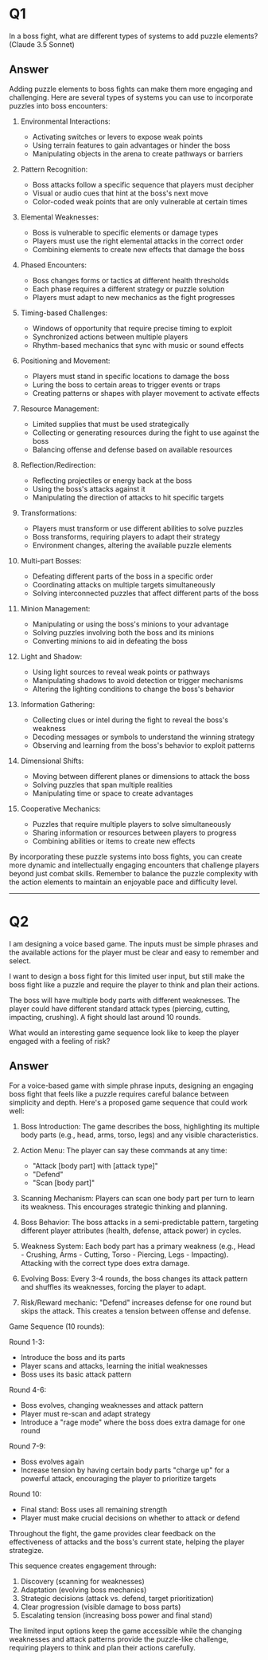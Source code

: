 # Q1

In a boss fight, what are different types of systems to add puzzle elements? (Claude 3.5 Sonnet)

## Answer

Adding puzzle elements to boss fights can make them more engaging and challenging. Here are several types of systems you can use to incorporate puzzles into boss encounters:

1. Environmental Interactions:

    - Activating switches or levers to expose weak points
    - Using terrain features to gain advantages or hinder the boss
    - Manipulating objects in the arena to create pathways or barriers

2. Pattern Recognition:

    - Boss attacks follow a specific sequence that players must decipher
    - Visual or audio cues that hint at the boss's next move
    - Color-coded weak points that are only vulnerable at certain times

3. Elemental Weaknesses:

    - Boss is vulnerable to specific elements or damage types
    - Players must use the right elemental attacks in the correct order
    - Combining elements to create new effects that damage the boss

4. Phased Encounters:

    - Boss changes forms or tactics at different health thresholds
    - Each phase requires a different strategy or puzzle solution
    - Players must adapt to new mechanics as the fight progresses

5. Timing-based Challenges:

    - Windows of opportunity that require precise timing to exploit
    - Synchronized actions between multiple players
    - Rhythm-based mechanics that sync with music or sound effects

6. Positioning and Movement:

    - Players must stand in specific locations to damage the boss
    - Luring the boss to certain areas to trigger events or traps
    - Creating patterns or shapes with player movement to activate effects

7. Resource Management:

    - Limited supplies that must be used strategically
    - Collecting or generating resources during the fight to use against the boss
    - Balancing offense and defense based on available resources

8. Reflection/Redirection:

    - Reflecting projectiles or energy back at the boss
    - Using the boss's attacks against it
    - Manipulating the direction of attacks to hit specific targets

9. Transformations:

    - Players must transform or use different abilities to solve puzzles
    - Boss transforms, requiring players to adapt their strategy
    - Environment changes, altering the available puzzle elements

10. Multi-part Bosses:

    - Defeating different parts of the boss in a specific order
    - Coordinating attacks on multiple targets simultaneously
    - Solving interconnected puzzles that affect different parts of the boss

11. Minion Management:

    - Manipulating or using the boss's minions to your advantage
    - Solving puzzles involving both the boss and its minions
    - Converting minions to aid in defeating the boss

12. Light and Shadow:

    - Using light sources to reveal weak points or pathways
    - Manipulating shadows to avoid detection or trigger mechanisms
    - Altering the lighting conditions to change the boss's behavior

13. Information Gathering:

    - Collecting clues or intel during the fight to reveal the boss's weakness
    - Decoding messages or symbols to understand the winning strategy
    - Observing and learning from the boss's behavior to exploit patterns

14. Dimensional Shifts:

    - Moving between different planes or dimensions to attack the boss
    - Solving puzzles that span multiple realities
    - Manipulating time or space to create advantages

15. Cooperative Mechanics:
    - Puzzles that require multiple players to solve simultaneously
    - Sharing information or resources between players to progress
    - Combining abilities or items to create new effects

By incorporating these puzzle systems into boss fights, you can create more dynamic and intellectually engaging encounters that challenge players beyond just combat skills. Remember to balance the puzzle complexity with the action elements to maintain an enjoyable pace and difficulty level.

---

# Q2

I am designing a voice based game. The inputs must be simple phrases and the available actions for the player must be clear and easy to remember and select.

I want to design a boss fight for this limited user input, but still make the boss fight like a puzzle and require the player to think and plan their actions.

The boss will have multiple body parts with different weaknesses. The player could have different standard attack types (piercing, cutting, impacting, crushing). A fight should last around 10 rounds.

What would an interesting game sequence look like to keep the player engaged with a feeling of risk?

## Answer

For a voice-based game with simple phrase inputs, designing an engaging boss fight that feels like a puzzle requires careful balance between simplicity and depth. Here's a proposed game sequence that could work well:

1. Boss Introduction:
   The game describes the boss, highlighting its multiple body parts (e.g., head, arms, torso, legs) and any visible characteristics.

2. Action Menu:
   The player can say these commands at any time:

    - "Attack [body part] with [attack type]"
    - "Defend"
    - "Scan [body part]"

3. Scanning Mechanism:
   Players can scan one body part per turn to learn its weakness. This encourages strategic thinking and planning.

4. Boss Behavior:
   The boss attacks in a semi-predictable pattern, targeting different player attributes (health, defense, attack power) in cycles.

5. Weakness System:
   Each body part has a primary weakness (e.g., Head - Crushing, Arms - Cutting, Torso - Piercing, Legs - Impacting). Attacking with the correct type does extra damage.

6. Evolving Boss:
   Every 3-4 rounds, the boss changes its attack pattern and shuffles its weaknesses, forcing the player to adapt.

7. Risk/Reward mechanic:
   "Defend" increases defense for one round but skips the attack. This creates a tension between offense and defense.

Game Sequence (10 rounds):

Round 1-3:

-   Introduce the boss and its parts
-   Player scans and attacks, learning the initial weaknesses
-   Boss uses its basic attack pattern

Round 4-6:

-   Boss evolves, changing weaknesses and attack pattern
-   Player must re-scan and adapt strategy
-   Introduce a "rage mode" where the boss does extra damage for one round

Round 7-9:

-   Boss evolves again
-   Increase tension by having certain body parts "charge up" for a powerful attack, encouraging the player to prioritize targets

Round 10:

-   Final stand: Boss uses all remaining strength
-   Player must make crucial decisions on whether to attack or defend

Throughout the fight, the game provides clear feedback on the effectiveness of attacks and the boss's current state, helping the player strategize.

This sequence creates engagement through:

1. Discovery (scanning for weaknesses)
2. Adaptation (evolving boss mechanics)
3. Strategic decisions (attack vs. defend, target prioritization)
4. Clear progression (visible damage to boss parts)
5. Escalating tension (increasing boss power and final stand)

The limited input options keep the game accessible while the changing weaknesses and attack patterns provide the puzzle-like challenge, requiring players to think and plan their actions carefully.
